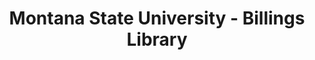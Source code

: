 ---
layout: repo
title: "Montana State University - Billings Library"
id: 16002
permalink: repos/16002/
---